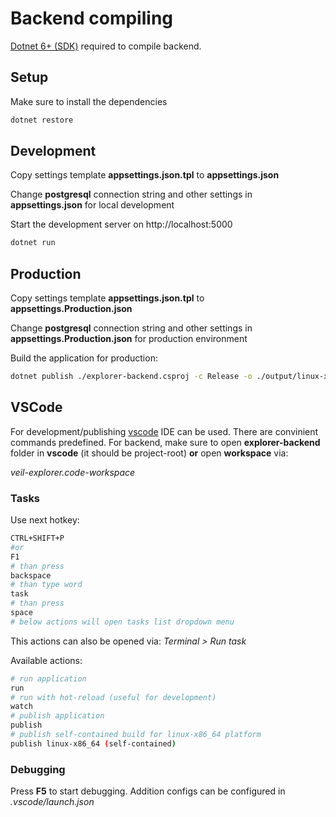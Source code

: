 # Backend compiling
[Dotnet 6+ (SDK)](https://dotnet.microsoft.com/en-us/download/dotnet/6.0) required to compile backend.

## Setup

Make sure to install the dependencies

```bash
dotnet restore
```

## Development
Copy settings template **appsettings.json.tpl** to **appsettings.json**

Change **postgresql** connection string and other settings in **appsettings.json** for local development

Start the development server on http://localhost:5000

```bash
dotnet run
```

## Production
Copy settings template **appsettings.json.tpl** to **appsettings.Production.json**

Change **postgresql** connection string and other settings in **appsettings.Production.json** for production environment

Build the application for production:

```bash
dotnet publish ./explorer-backend.csproj -c Release -o ./output/linux-x64 --self-contained -r linux-x64
```
## VSCode
For development/publishing [vscode](https://code.visualstudio.com/) IDE can be used. There are convinient commands predefined. For backend, make sure to open **explorer-backend** folder in **vscode** (it should be project-root) **or** open **workspace** via:

*veil-explorer.code-workspace*

### Tasks

Use next hotkey:
```bash
CTRL+SHIFT+P
#or
F1
# than press
backspace
# than type word
task
# than press
space
# below actions will open tasks list dropdown menu
```
This actions can also be opened via: *Terminal > Run task*

Available actions:
```bash
# run application
run
# run with hot-reload (useful for development)
watch
# publish application
publish
# publish self-contained build for linux-x86_64 platform
publish linux-x86_64 (self-contained)
```

### Debugging
Press **F5** to start debugging. Addition configs can be configured in *.vscode/launch.json*